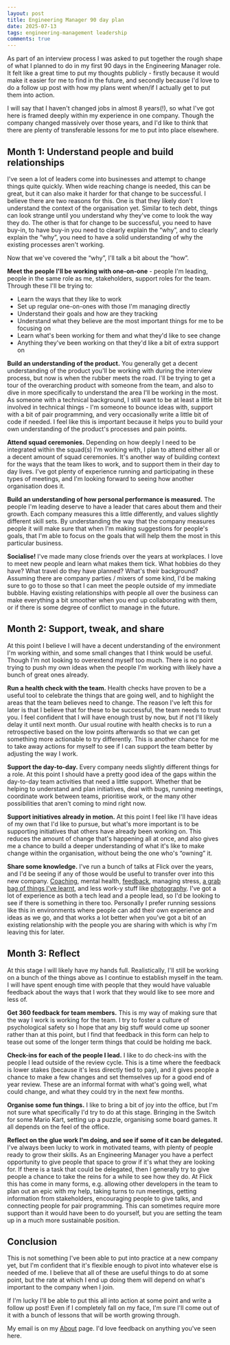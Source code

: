 ```yaml
---
layout: post
title: Engineering Manager 90 day plan
date: 2025-07-13
tags: engineering-management leadership
comments: true
---
```


As part of an interview process I was asked to put together the rough shape of what I planned to do in my first 90 days in the Engineering Manager role. It felt like a great time to put my thoughts publicly - firstly because it would make it easier for me to find in the future, and secondly because I'd love to do a follow up post with how my plans went when/if I actually get to put them into action.

I will say that I haven't changed jobs in almost 8 years(!), so what I've got here is framed deeply within my experience in one company. Though the company changed massively over those years, and I'd like to think that there are plenty of transferable lessons for me to put into place elsewhere.

## Month 1: Understand people and build relationships

I've seen a lot of leaders come into businesses and attempt to change things quite quickly. When wide reaching change is needed, this can be great, but it can also make it harder for that change to be successful. I believe there are two reasons for this. One is that they likely don't understand the context of the organisation yet. Similar to tech debt, things can look strange until you understand why they've come to look the way they do. The other is that for change to be successful, you need to have buy-in, to have buy-in you need to clearly explain the “why”, and to clearly explain the “why”, you need to have a solid understanding of why the existing processes aren't working.

Now that we've covered the “why”, I'll talk a bit about the “how”.

**Meet the people I'll be working with one-on-one** - people I'm leading, people in the same role as me, stakeholders, support roles for the team. Through these I'll be trying to:

* Learn the ways that they like to work
* Set up regular one-on-ones with those I'm managing directly
* Understand their goals and how are they tracking
* Understand what they believe are the most important things for me to be focusing on
* Learn what's been working for them and what they'd like to see change
* Anything they've been working on that they'd like a bit of extra support on

**Build an understanding of the product.** You generally get a decent understanding of the product you'll be working with during the interview process, but now is when the rubber meets the road. I'll be trying to get a tour of the overarching product with someone from the team, and also to dive in more specifically to understand the area I'll be working in the most. As someone with a technical background, I still want to be at least a little bit involved in technical things - I'm someone to bounce ideas with, support with a bit of pair programming, and very occasionally write a little bit of code if needed. I feel like this is important because it helps you to build your own understanding of the product's processes and pain points.

**Attend squad ceremonies.** Depending on how deeply I need to be integrated within the squad(s) I'm working with, I plan to attend either all or a decent amount of squad ceremonies. It's another way of building context for the ways that the team likes to work, and to support them in their day to day lives. I've got plenty of experience running and participating in these types of meetings, and I'm looking forward to seeing how another organisation does it.

**Build an understanding of how personal performance is measured.** The people I'm leading deserve to have a leader that cares about them and their growth. Each company measures this a little differently, and values slightly different skill sets. By understanding the way that the company measures people it will make sure that when I'm making suggestions for people's goals, that I'm able to focus on the goals that will help them the most in this particular business.

**Socialise!** I've made many close friends over the years at workplaces. I love to meet new people and learn what makes them tick. What hobbies do they have? What travel do they have planned? What's their background? Assuming there are company parties / mixers of some kind, I'd be making sure to go to those so that I can meet the people outside of my immediate bubble. Having existing relationships with people all over the business can make everything a bit smoother when you end up collaborating with them, or if there is some degree of conflict to manage in the future.

## Month 2: Support, tweak, and share

At this point I believe I will have a decent understanding of the environment I'm working within, and some small changes that I think would be useful. Though I'm not looking to overextend myself too much. There is no point trying to push my own ideas when the people I'm working with likely have a bunch of great ones already.

**Run a health check with the team.** Health checks have proven to be a useful tool to celebrate the things that are going well, and to highlight the areas that the team believes need to change. The reason I've left this for later is that I believe that for these to be successful, the team needs to trust you. I feel confident that I will have enough trust by now, but if not I'll likely delay it until next month. Our usual routine with health checks is to run a retrospective based on the low points afterwards so that we can get something more actionable to try differently. This is another chance for me to take away actions for myself to see if I can support the team better by adjusting the way I work.

**Support the day-to-day.** Every company needs slightly different things for a role. At this point I should have a pretty good idea of the gaps within the day-to-day team activities that need a little support. Whether that be helping to understand and plan initiatives, deal with bugs, running meetings, coordinate work between teams, prioritise work, or the many other possibilities that aren't coming to mind right now.

**Support initiatives already in motion.** At this point I feel like I'll have ideas of my own that I'd like to pursue, but what's more important is to be supporting initiatives that others have already been working on. This reduces the amount of change that's happening all at once, and also gives me a chance to build a deeper understanding of what it's like to make change within the organisation, without being the one who's “owning” it.

**Share some knowledge.** I've run a bunch of talks at Flick over the years, and I'd be seeing if any of those would be useful to transfer over into this new company. [Coaching](../2025/2025-05-21-coaching-questions.md), mental health, [feedback](../2020/2020-05-03-how-to-give-feedback.md), managing stress, [a grab bag of things I've learnt](../2019/2019-05-21-what-ive-learned-so-far.md), and less work-y stuff like [photography](../2023/2023-09-20-newtown-all.md). I've got a lot of experience as both a tech lead and a people lead, so I'd be looking to see if there is something in there too. Personally I prefer running sessions like this in environments where people can add their own experience and ideas as we go, and that works a lot better when you've got a bit of an existing relationship with the people you are sharing with which is why I'm leaving this for later.

## Month 3: Reflect

At this stage I will likely have my hands full. Realistically, I'll still be working on a bunch of the things above as I continue to establish myself in the team. I will have spent enough time with people that they would have valuable feedback about the ways that I work that they would like to see more and less of.

**Get 360 feedback for team members.** This is my way of making sure that the way I work is working for the team. I try to foster a culture of psychological safety so I hope that any big stuff would come up sooner rather than at this point, but I find that feedback in this form can help to tease out some of the longer term things that could be holding me back.

**Check-ins for each of the people I lead.** I like to do check-ins with the people I lead outside of the review cycle. This is a time where the feedback is lower stakes (because it's less directly tied to pay), and it gives people a chance to make a few changes and set themselves up for a good end of year review. These are an informal format with what's going well, what could change, and what they could try in the next few months.

**Organise some fun things.** I like to bring a bit of joy into the office, but I'm not sure what specifically I'd try to do at this stage. Bringing in the Switch for some Mario Kart, setting up a puzzle, organising some board games. It all depends on the feel of the office.

**Reflect on the glue work I'm doing, and see if some of it can be delegated.** I've always been lucky to work in motivated teams, with plenty of people ready to grow their skills. As an Engineering Manager you have a perfect opportunity to give people that space to grow if it's what they are looking for. If there is a task that could be delegated, then I generally try to give people a chance to take the reins for a while to see how they do. At Flick this has come in many forms, e.g. allowing other developers in the team to plan out an epic with my help, taking turns to run meetings, getting information from stakeholders, encouraging people to give talks, and connecting people for pair programming. This can sometimes require more support than it would have been to do yourself, but you are setting the team up in a much more sustainable position.

## Conclusion

This is not something I've been able to put into practice at a new company yet, but I'm confident that it's flexible enough to pivot into whatever else is needed of me. I believe that all of these are useful things to do at some point, but the rate at which I end up doing them will depend on what's important to the company when I join.

If I'm lucky I'll be able to put this all into action at some point and write a follow up post! Even if I completely fall on my face, I'm sure I'll come out of it with a bunch of lessons that will be worth growing through.

My email is on my [About](/about/) page. I'd love feedback on anything you've seen here.
